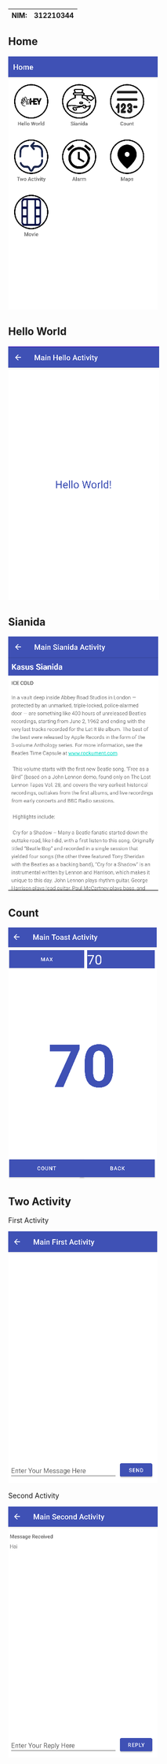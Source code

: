 | NIM:   | 312210344 |
| ----------- | ----------- |


## Home

![Alt text](img/image.png)


## Hello World 

![Alt text](image.png)


## Sianida

![Alt text](image-1.png)


## Count 
![Alt text](image-2.png)

## Two Activity 

First Activity

![Alt text](image-3.png)

Second Activity

![Alt text](image-4.png)